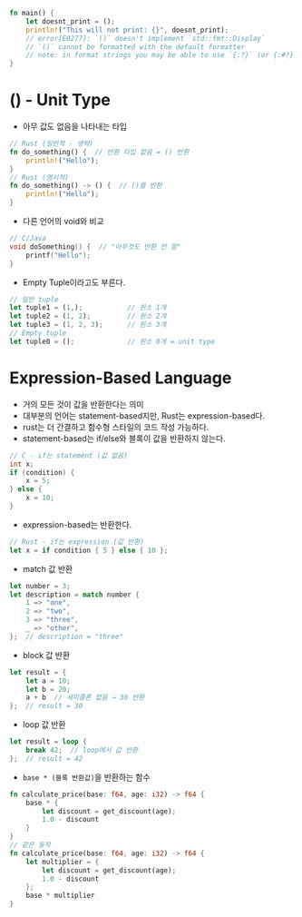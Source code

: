 ```rust
fn main() {
    let doesnt_print = ();
    println!("This will not print: {}", doesnt_print);
    // error[E0277]: `()` doesn't implement `std::fmt::Display`
    // `()` cannot be formatted with the default formatter
    // note: in format strings you may be able to use `{:?}` (or {:#?} for pretty-print) instead
}
```
# () - Unit Type
- 아무 값도 없음을 나타내는 타입
```rust
// Rust (일반적 - 생략)
fn do_something() {  // 반환 타입 없음 = () 반환
    println!("Hello");
}
// Rust (명시적)
fn do_something() -> () {  // ()를 반환
    println!("Hello");
}
```
- 다른 언어의 void와 비교
```c
// C/Java
void doSomething() {  // "아무것도 반환 안 함"
    printf("Hello");
}
```
- Empty Tuple이라고도 부른다.
```rust
// 일반 tuple
let tuple1 = (1,);           // 원소 1개
let tuple2 = (1, 2);         // 원소 2개
let tuple3 = (1, 2, 3);      // 원소 3개
// Empty tuple
let tuple0 = ();             // 원소 0개 = unit type
```
# Expression-Based Language
- 거의 모든 것이 값을 반환한다는 의미
- 대부분의 언어는 statement-based지만, Rust는 expression-based다.
- rust는 더 간결하고 함수형 스타일의 코드 작성 가능하다.
- statement-based는 if/else와 블록이 값을 반환하지 않는다.
```c
// C - if는 statement (값 없음)
int x;
if (condition) {
    x = 5;
} else {
    x = 10;
}
```
- expression-based는 반환한다.
```rust
// Rust - if는 expression (값 반환)
let x = if condition { 5 } else { 10 };
```
- match 값 반환
```rust
let number = 3;
let description = match number {
    1 => "one",
    2 => "two",
    3 => "three",
    _ => "other",
};  // description = "three"
```
- block 값 반환
```rust
let result = {
    let a = 10;
    let b = 20;
    a + b  // 세미콜론 없음 → 30 반환
};  // result = 30
```
- loop 값 반환
```rust
let result = loop {
    break 42;  // loop에서 값 반환
};  // result = 42
```
- `base * (블록 반환값)`을 반환하는 함수
```rust
fn calculate_price(base: f64, age: i32) -> f64 {
    base * {
        let discount = get_discount(age);
        1.0 - discount
    }
}
// 같은 동작
fn calculate_price(base: f64, age: i32) -> f64 {
    let multiplier = {
        let discount = get_discount(age);
        1.0 - discount
    };
    base * multiplier
}
```